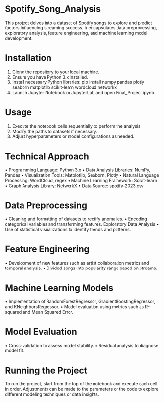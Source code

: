 # Spotify_Song_Analysis

This project delves into a dataset of Spotify songs to explore and predict factors influencing streaming success. It encapsulates data preprocessing, exploratory analysis, feature engineering, and machine learning model development.
# Installation
1. Clone the repository to your local machine.
2. Ensure you have Python 3.x installed.
3. Install necessary Python libraries:
pip install numpy pandas plotly seaborn matplotlib scikit-learn wordcloud networkx
4. Launch Jupyter Notebook or JupyterLab and open Final_Project.ipynb.
# Usage
1. Execute the notebook cells sequentially to perform the analysis.
2. Modify the paths to datasets if necessary.
3. Adjust hyperparameters or model configurations as needed.
# Technical Approach
• Programming Language: Python 3.x
• Data Analysis Libraries: NumPy, Pandas
• Visualization Tools: Matplotlib, Seaborn, Plotly
• Natural Language Processing: WordCloud, regex
• Machine Learning Framework: Scikit-learn
• Graph Analysis Library: NetworkX
• Data Source: spotify-2023.csv
# Data Preprocessing
• Cleaning and formatting of datasets to rectify anomalies.
• Encoding categorical variables and transforming features.
Exploratory Data Analysis
• Use of statistical visualizations to identify trends and patterns.
# Feature Engineering
• Development of new features such as artist collaboration metrics and temporal analysis.
• Divided songs into popularity range based on streams.
 
# Machine Learning Models
• Implementation of RandomForestRegressor, GradientBoostingRegressor, and KNeighborsRegressor.
• Model evaluation using metrics such as R-squared and Mean Squared Error.
# Model Evaluation
• Cross-validation to assess model stability.
• Residual analysis to diagnose model fit.
# Running the Project
To run the project, start from the top of the notebook and execute each cell in order. Adjustments can be made to the parameters or the code to explore different modeling techniques or data insights.
